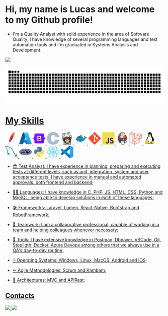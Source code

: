  # Hi, my name is Lucas and welcome to my Github profile!

- I'm a Quality Analyst with solid experience in the area of ​​Software Quality, I have knowledge of several programming languages ​​and test automation tools and I'm graduated in Systems Analysis and Development.

<div>
    <a href="https://github.com/JoseLucasQA">
        <img height="180em"
             src="https://github-readme-stats.vercel.app/api/top-langs/?username=JoseLucasQA&layout=compact&langs_count=7&theme=dark"/>
</div>
    
![snake gif](https://github.com/JoseLucasQA/JoseLucasQA/blob/output/github-contribution-grid-snake-dark.svg)

# My Skills 

<img src="https://github.com/devicons/devicon/blob/v2.16.0/icons/apache/apache-original.svg" width="40" height="40"/> <img src="https://github.com/devicons/devicon/blob/v2.16.0/icons/azure/azure-original.svg" width="40" height="40"/>
<img src="https://github.com/devicons/devicon/blob/v2.16.0/icons/bootstrap/bootstrap-original.svg" width="40" height="40"/>
<img src="https://github.com/devicons/devicon/blob/v2.16.0/icons/c/c-original.svg"  width="40" height="40"/> 
<img src="https://github.com/devicons/devicon/blob/v2.16.0/icons/composer/composer-original.svg" width="40" height="40"/>
<img src="https://github.com/devicons/devicon/blob/v2.16.0/icons/docker/docker-original.svg" width="40" height="40"/>
<img src="https://github.com/devicons/devicon/blob/v2.16.0/icons/git/git-original.svg" width="40" height="40"/>
<img src="https://github.com/devicons/devicon/blob/v2.16.0/icons/javascript/javascript-original.svg" width="40" height="40"/>
<img src="https://github.com/devicons/devicon/blob/v2.16.0/icons/jenkins/jenkins-original.svg" width="40" height="40"/>
<img src="https://github.com/devicons/devicon/blob/v2.16.0/icons/laravel/laravel-original.svg" width="40" height="40"/>
<img src="https://github.com/devicons/devicon/blob/v2.16.0/icons/linux/linux-original.svg" width="40" height="40"/>
<img src="https://github.com/devicons/devicon/blob/v2.16.0/icons/mysql/mysql-original.svg" width="40" height="40"/>
<img src="https://github.com/devicons/devicon/blob/v2.16.0/icons/php/php-original.svg" width="40" height="40"/>
<img src="https://github.com/devicons/devicon/blob/v2.16.0/icons/python/python-original.svg" width="40" height="40"/>
<img src="https://github.com/devicons/devicon/blob/v2.16.0/icons/react/react-original.svg" width="40" height="40"/>
<img src="https://github.com/devicons/devicon/blob/v2.16.0/icons/vscode/vscode-original.svg" width="40" height="40"/>
          
- 😎 Test Analyst: I have experience in planning, preparing and executing tests at different levels, such as unit, integration, system and user acceptance tests. I have experience in manual and automated approvals, both frontend and backend;

- 👨‍💻 Languages: I have knowledge in C, PHP, JS, HTML, CSS, Python and MySQL, being able to develop solutions in each of these languages;

- 🛠 Frameworks: Laravel, Lumen, React-Native, Bootstrap and RobotFramework;

- 🦾 Teamwork: I am a collaborative professional, capable of working in a team and helping colleagues whenever necessary;

- 🔧 Tools: I have extensive knowledge in Postman, Dbeaver, VSCode, Git, Stopligth, Docker, Azure Devops among others that we always use in a QA's day-to-day routine;

- 🖱 Operating Systems: Windows, Linux, MacOS, Android and IOS;

- ✏ Agile Methodologies: Scrum and Kambam;

- 📗 Architectures: MVC and APIRest;

## Contacts

<div>
    <a href="https://www.instagram.com/jlucas.msantos/" target="_blank">
        <img src="https://img.shields.io/badge/-Instagram-%23E4405F?style=for-the-badge&logo=instagram&logoColor=white" target="_blank"> 
    </a>
    <a href="https://www.linkedin.com/in/joselucasqa" target="_blank">
        <img src="https://img.shields.io/badge/-LinkedIn-%230077B5?style=for-the-badge&logo=linkedin&logoColor=white" target="_blank">
    </a>   
</div>

